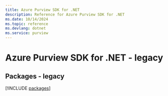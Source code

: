 ```yaml
---
title: Azure Purview SDK for .NET
description: Reference for Azure Purview SDK for .NET
ms.date: 10/14/2024
ms.topic: reference
ms.devlang: dotnet
ms.service: purview
---
```

# Azure Purview SDK for .NET - legacy
## Packages - legacy
[!INCLUDE [packages](purview-index.md)]